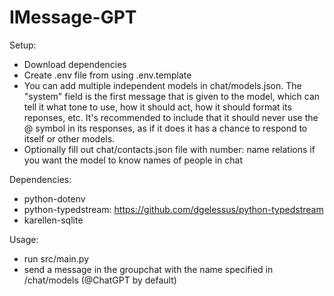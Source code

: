 # IMessage-GPT

Setup:
- Download dependencies
- Create .env file from using .env.template
- You can add multiple independent models in chat/models.json. The "system" field is the first message that is given to the model, which can tell it what tone to use, how it should act, how it should format its reponses, etc. It's recommended to include that it should never use the @ symbol in its responses, as if it does it has a chance to respond to itself or other models.
- Optionally fill out chat/contacts.json file with number: name relations if you want the model to know names of people in chat

Dependencies: 
- python-dotenv
- python-typedstream: https://github.com/dgelessus/python-typedstream
- karellen-sqlite

Usage:
- run src/main.py
- send a message in the groupchat with the name specified in /chat/models (@ChatGPT by default)